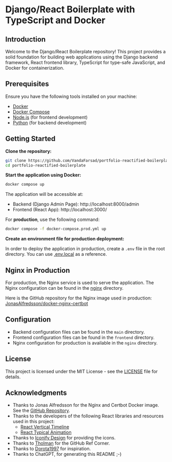 # Django/React Boilerplate with TypeScript and Docker

## Introduction

Welcome to the Django/React Boilerplate repository! This project provides a solid foundation for building web applications using the Django backend framework, React frontend library, TypeScript for type-safe JavaScript, and Docker for containerization.

## Prerequisites

Ensure you have the following tools installed on your machine:

- [Docker](https://www.docker.com/)
- [Docker Compose](https://docs.docker.com/compose/)
- [Node.js](https://nodejs.org/) (for frontend development)
- [Python](https://www.python.org/) (for backend development)

## Getting Started

**Clone the repository:**

```bash
git clone https://github.com/VandaFarsad/portfolio-reactified-boilerplate
cd portfolio-reactified-boilerplate
```

**Start the application using Docker:**

```bash
docker compose up
```

The application will be accessible at:

- Backend (Django Admin Page): http://localhost:8000/admin
- Frontend (React App): http://localhost:3000/

For **production**, use the following command:

```bash
docker compose -f docker-compose.prod.yml up
```

**Create an environment file for production deployment:**

In order to deploy the application in production, create a `.env` file in the root directory. You can use [.env.local](.env.local) as a reference.

## Nginx in Production

For production, the Nginx service is used to serve the application. The Nginx configuration can be found in the [nginx](./nginx) directory.

Here is the GitHub repository for the Nginx image used in production: [JonasAlfredsson/docker-nginx-certbot](https://github.com/JonasAlfredsson/docker-nginx-certbot)

## Configuration

- Backend configuration files can be found in the `main` directory.
- Frontend configuration files can be found in the `frontend` directory.
- Nginx configuration for production is available in the `nginx` directory.

## License

This project is licensed under the MIT License - see the [LICENSE](./LICENSE) file for details.

## Acknowledgments

- Thanks to Jonas Alfredsson for the Nginx and Certbot Docker image. See the [GitHub Repository](https://github.com/JonasAlfredsson/docker-nginx-certbot).
- Thanks to the developers of the following React libraries and resources used in this project:
  - [React Vertical Timeline](https://github.com/stephane-monnot/react-vertical-timeline)
  - [React Typical Animation](https://github.com/maxeth/react-type-animation)
- Thanks to [Iconify Design](https://iconify.design/icon-sets/?query=angular) for providing the icons.
- Thanks to [Tholman](https://tholman.com/github-corners/) for the GitHub Ref Corner.
- Thanks to [Dorota1997](https://github.com/Dorota1997/react-frontend-dev-portfolio/blob/main/README.md) for inspiration.
- Thanks to ChatGPT, for generating this README ;-)
